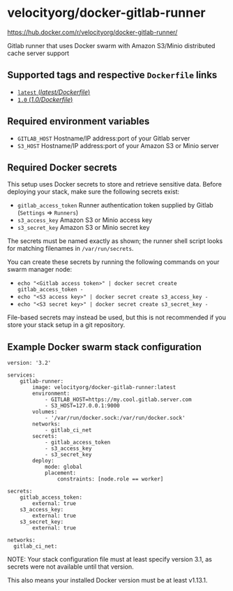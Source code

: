 # velocityorg/docker-gitlab-runner
https://hub.docker.com/r/velocityorg/docker-gitlab-runner/

Gitlab runner that uses Docker swarm with Amazon S3/Minio distributed cache server support

## Supported tags and respective `Dockerfile` links
- [`latest` (*latest/Dockerfile*)](https://github.com/velocityorg/docker-gitlab-runner/blob/master/latest/Dockerfile)
- [`1.0` (*1.0/Dockerfile*)](https://github.com/velocityorg/docker-gitlab-runner/blob/master/1.0/Dockerfile)

## Required environment variables
- `GITLAB_HOST` Hostname/IP address:port of your Gitlab server
- `S3_HOST` Hostname/IP address:port of your Amazon S3 or Minio server

## Required Docker secrets

This setup uses Docker secrets to store and retrieve sensitive data. Before deploying your stack, make sure the following secrets exist:

- `gitlab_access_token` Runner authentication token supplied by Gitlab (`Settings` => `Runners`)
- `s3_access_key` Amazon S3 or Minio access key
- `s3_secret_key` Amazon S3 or Minio secret key

The secrets must be named exactly as shown; the runner shell script looks for matching filenames in `/var/run/secrets`.

You can create these secrets by running the following commands on your swarm manager node:
- `echo "<Gitlab access token>" | docker secret create gitlab_access_token -`
- `echo "<S3 access key>" | docker secret create s3_access_key -`
- `echo "<S3 secret key>" | docker secret create s3_secret_key -`

File-based secrets may instead be used, but this is not recommended if you store your stack setup in a git repository.

## Example Docker swarm stack configuration

```
version: '3.2'

services:
    gitlab-runner:
        image: velocityorg/docker-gitlab-runner:latest
        environment:
            - GITLAB_HOST=https://my.cool.gitlab.server.com
            - S3_HOST=127.0.0.1:9000
        volumes:
            - '/var/run/docker.sock:/var/run/docker.sock'
        networks:
            - gitlab_ci_net
        secrets:
            - gitlab_access_token
            - s3_access_key
            - s3_secret_key
        deploy:
            mode: global
            placement:
                constraints: [node.role == worker]

secrets:
    gitlab_access_token:
        external: true
    s3_access_key:
        external: true
    s3_secret_key:
        external: true

networks:
  gitlab_ci_net:
```

NOTE: Your stack configuration file must at least specify version 3.1, as secrets were not available until that version.

This also means your installed Docker version must be at least v1.13.1.
